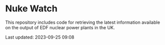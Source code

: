 # Nuke Watch

This repository includes code for retrieving the latest information available on the output of EDF nuclear power plants in the UK.

Last updated: 2023-09-25 09:08